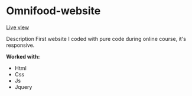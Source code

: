 # Omnifood-website

<a href="https://agile-fox.github.io/Omnifood-website/" target="_blank">Live view</a>

Description
First website I coded with pure code during online course, it's responsive.
  
<b>Worked with:</b>
<ul>
  <li>Html</li>
  <li>Css</li>
  <li>Js</li>
  <li>Jquery</li>
</ul>
